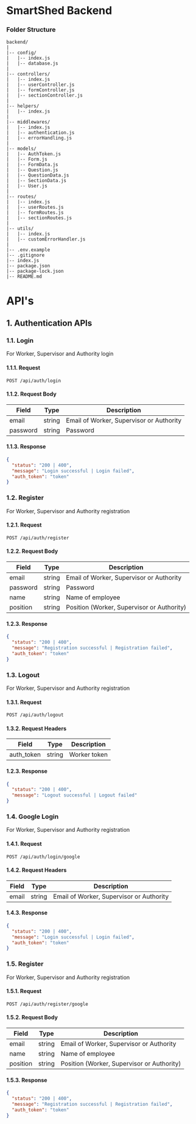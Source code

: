 # SmartShed Backend

### Folder Structure

```
backend/
|
|-- config/
|   |-- index.js
|   |-- database.js
|
|-- controllers/
|   |-- index.js
|   |-- userController.js
|   |-- formController.js
|   |-- sectionController.js
|
|-- helpers/
|   |-- index.js
|
|-- middlewares/
|   |-- index.js
|   |-- authentication.js
|   |-- errorHandling.js
|
|-- models/
|   |-- AuthToken.js
|   |-- Form.js
|   |-- FormData.js
|   |-- Question.js
|   |-- QuestionData.js
|   |-- SectionData.js
|   |-- User.js
|
|-- routes/
|   |-- index.js
|   |-- userRoutes.js
|   |-- formRoutes.js
|   |-- sectionRoutes.js
|
|-- utils/
|   |-- index.js
|   |-- customErrorHandler.js
|
|-- .env.example
|-- .gitignore
|-- index.js
|-- package.json
|-- package-lock.json
|-- README.md
```

# API's

## 1. Authentication APIs

### 1.1. Login

For Worker, Supervisor and Authority login

#### 1.1.1. Request

```http
POST /api/auth/login
```

#### 1.1.2. Request Body

| Field    | Type   | Description                              |
| -------- | ------ | ---------------------------------------- |
| email    | string | Email of Worker, Supervisor or Authority |
| password | string | Password                                 |

#### 1.1.3. Response

```json
{
  "status": "200 | 400",
  "message": "Login successful | Login failed",
  "auth_token": "token"
}
```

### 1.2. Register

For Worker, Supervisor and Authority registration

#### 1.2.1. Request

```http
POST /api/auth/register
```

#### 1.2.2. Request Body

| Field    | Type   | Description                                |
| -------- | ------ | ------------------------------------------ |
| email    | string | Email of Worker, Supervisor or Authority   |
| password | string | Password                                   |
| name     | string | Name of employee                           |
| position | string | Position (Worker, Supervisor or Authority) |

#### 1.2.3. Response

```json
{
  "status": "200 | 400",
  "message": "Registration successful | Registration failed",
  "auth_token": "token"
}
```

### 1.3. Logout

For Worker, Supervisor and Authority registration

#### 1.3.1. Request

```http
POST /api/auth/logout
```

#### 1.3.2. Request Headers

| Field      | Type   | Description  |
| ---------- | ------ | ------------ |
| auth_token | string | Worker token |

#### 1.2.3. Response

```json
{
  "status": "200 | 400",
  "message": "Logout successful | Logout failed"
}
```

### 1.4. Google Login

For Worker, Supervisor and Authority registration

#### 1.4.1. Request

```http
POST /api/auth/login/google
```

#### 1.4.2. Request Headers

| Field | Type   | Description                              |
| ----- | ------ | ---------------------------------------- |
| email | string | Email of Worker, Supervisor or Authority |

#### 1.4.3. Response

```json
{
  "status": "200 | 400",
  "message": "Login successful | Login failed",
  "auth_token": "token"
}
```

### 1.5. Register

For Worker, Supervisor and Authority registration

#### 1.5.1. Request

```http
POST /api/auth/register/google
```

#### 1.5.2. Request Body

| Field    | Type   | Description                                |
| -------- | ------ | ------------------------------------------ |
| email    | string | Email of Worker, Supervisor or Authority   |
| name     | string | Name of employee                           |
| position | string | Position (Worker, Supervisor or Authority) |

#### 1.5.3. Response

```json
{
  "status": "200 | 400",
  "message": "Registration successful | Registration failed",
  "auth_token": "token"
}
```
